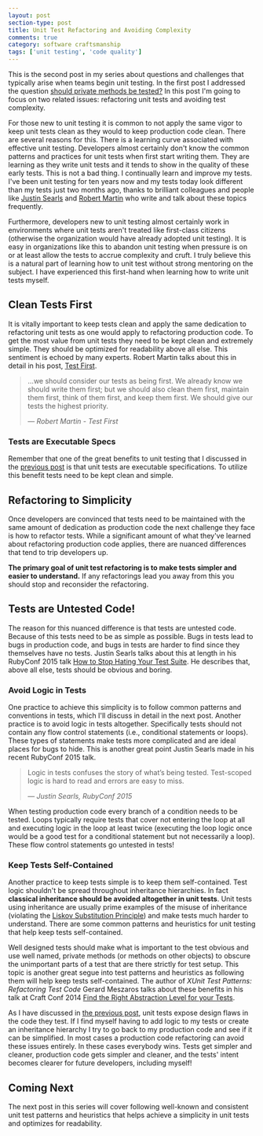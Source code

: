 ```yaml
---
layout: post
section-type: post
title: Unit Test Refactoring and Avoiding Complexity
comments: true
category: software craftsmanship
tags: ['unit testing', 'code quality']
---
```


This is the second post in my series about questions and challenges that typically arise when teams begin unit testing. In the first post I addressed the question [should private methods be tested?](/2016/02/14/should-private-methods-be-tested.html) In this post I'm going to focus on two related issues: refactoring unit tests and avoiding test complexity.

For those new to unit testing it is common to not apply the same vigor to keep unit tests clean as they would to keep production code clean. There are several reasons for this. There is a learning curve associated with effective unit testing. Developers almost certainly don't know the common patterns and practices for unit tests when first start writing them. They are learning as they write unit tests and it tends to show in the quality of these early tests. This is not a bad thing. I continually learn and improve my tests. I've been unit testing for ten years now and my tests today look different than my tests just two months ago, thanks to brilliant colleagues and people like [Justin Searls](https://twitter.com/searls) and [Robert Martin](https://twitter.com/unclebobmartin) who write and talk about these topics frequently. 

Furthermore, developers new to unit testing almost certainly work in environments where unit tests aren't treated like first-class citizens (otherwise the organization would have already adopted unit testing). It is easy in organizations like this to abandon unit testing when pressure is on or at least allow the tests to accrue complexity and cruft. I truly believe this is a natural part of learning how to unit test without strong mentoring on the subject. I have experienced this first-hand when learning how to write unit tests myself.

## Clean Tests First
It is vitally important to keep tests clean and apply the same dedication to refactoring unit tests as one would apply to refactoring production code. To get the most value from unit tests they need to be kept clean and extremely simple. They should be optimized for readability above all else. This sentiment is echoed by many experts. Robert Martin talks about this in detail in his post, [Test First](https://blog.8thlight.com/uncle-bob/2013/09/23/Test-first.html). 

>...we should consider our tests as being first. We already know we should write them first; but we should also clean them first, maintain them first, think of them first, and keep them first. We should give our tests the highest priority.
>
>&mdash; _Robert Martin - Test First_
 
### Tests are Executable Specs
Remember that one of the great benefits to unit testing that I discussed in the [previous post](/2016/02/14-should-private-methods-be-tested.html) is that unit tests are executable specifications. To utilize this benefit tests need to be kept clean and simple.

## Refactoring to Simplicity
Once developers are convinced that tests need to be maintained with the same amount of dedication as production code the next challenge they face is how to refactor tests. While a significant amount of what they've learned about refactoring production code applies, there are nuanced differences that tend to trip developers up. 

**The primary goal of unit test refactoring is to make tests simpler and easier to understand.** If any refactorings lead you away from this you should stop and reconsider the refactoring. 

## Tests are Untested Code!
The reason for this nuanced difference is that tests are untested code. Because of this tests need to be as simple as possible. Bugs in tests lead to bugs in production code, and bugs in tests are harder to find since they themselves have no tests. Justin Searls talks about this at length in his RubyConf 2015 talk [How to Stop Hating Your Test Suite](https://www.youtube.com/watch?v=VD51AkG8EZw). He describes that, above all else, tests should be obvious and boring.

### Avoid Logic in Tests
One practice to achieve this simplicity is to follow common patterns and conventions in tests, which I'll discuss in detail in the next post. Another practice is to avoid logic in tests altogether. Specifically tests should not contain any flow control statements (i.e., conditional statements or loops). These types of statements make tests more complicated and are ideal places for bugs to hide. This is another great point Justin Searls made in his recent RubyConf 2015 talk. 

> Logic in tests confuses the story of what’s being tested.
Test-scoped logic is hard to read and errors are easy to miss.
>
>&mdash; _Justin Searls, RubyConf 2015_

When testing production code every branch of a condition needs to be tested. Loops typically require tests that cover not entering the loop at all and executing logic in the loop at least twice (executing the loop logic once would be a good test for a conditional statement but not necessarily a loop). These flow control statements go untested in tests!

### Keep Tests Self-Contained
Another practice to keep tests simple is to keep them self-contained. Test logic shouldn't be spread throughout inheritance hierarchies. In fact **classical inheritance should be avoided altogether in unit tests**. Unit tests using inheritance are usually prime examples of the misuse of inheritance (violating the [Liskov Substitution Principle](https://en.wikipedia.org/wiki/Liskov_substitution_principle)) and make tests much harder to understand. There are some common patterns and heuristics for unit testing that help keep tests self-contained.

Well designed tests should make what is important to the test obvious and use well named, private methods (or methods on other objects) to obscure the unimportant parts of a test that are there strictly for test setup. This topic is another great segue into test patterns and heuristics as following them will help keep tests self-contained. The author of _XUnit Test Patterns: Refactoring Test Code_ Gerard Meszaros talks about these benefits in his talk at Craft Conf 2014 [Find the Right Abstraction Level for your Tests](http://m.ustream.tv/recorded/46744750).
 
As I have discussed in [the previous post](/2016/02/14/should-private-methods-be-tested.html), unit tests expose design flaws in the code they test. If I find myself having to add logic to my tests or create an inheritance hierarchy I try to go back to my production code and see if it can be simplified. In most cases a production code refactoring can avoid these issues entirely. In these cases everybody wins. Tests get simpler and cleaner, production code gets simpler and cleaner, and the tests' intent becomes clearer for future developers, including myself!

## Coming Next
The next post in this series will cover following well-known and consistent unit test patterns and heuristics that helps achieve a simplicity in unit tests and optimizes for readability.